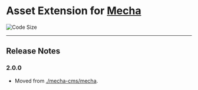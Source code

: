 Asset Extension for [Mecha](https://github.com/mecha-cms/mecha)
===============================================================

![Code Size](https://img.shields.io/github/languages/code-size/mecha-cms/x.asset?color=%23444&style=for-the-badge)

---

Release Notes
-------------

### 2.0.0

 - Moved from [./mecha-cms/mecha](https://github.com/mecha-cms/mecha).